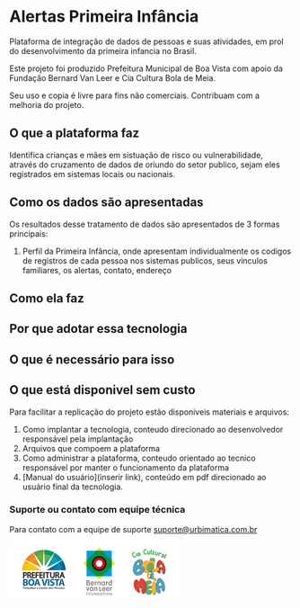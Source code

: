 # Alertas Primeira Infância
Plataforma de integração de dados de pessoas e suas atividades, em prol do desenvolvimento da primeira infancia no Brasil.

Este projeto foi produzido Prefeitura Municipal de Boa Vista com apoio da Fundação Bernard Van Leer e Cia Cultura Bola de Meia.

Seu uso e copia é livre para fins não comerciais.
Contribuam com a melhoria do projeto.

## O que a plataforma faz
Identifica crianças e mães em sistuação de risco ou vulnerabilidade, através do cruzamento de dados de oriundo do setor publico, sejam eles registrados em sistemas locais ou nacionais. 

## Como os dados são apresentadas
Os resultados desse tratamento de dados são apresentados de 3 formas principais:
1. Perfil da Primeira Infância, onde apresentam individualmente os codigos de registros de cada pessoa nos sistemas publicos, seus vinculos familiares, os alertas, contato, endereço


## Como ela faz


## Por que adotar essa tecnologia


## O que é necessário para isso



## O que está disponivel sem custo
Para facilitar a replicação do projeto estão disponiveis materiais e arquivos:

1. Como implantar a tecnologia, conteudo direcionado ao desenvolvedor responsável pela implantação
2. Arquivos que compoem a plataforma
3. Como administrar a plataforma, conteudo orientado ao tecnico responsável por manter o funcionamento da plataforma
4. [Manual do usuário](inserir link), conteúdo em pdf direcionado ao usuário final da tecnologia.


### Suporte ou contato com equipe técnica
Para contato com a equipe de suporte [suporte@urbimatica.com.br](mailto:suporte@urbimatica.com.br)

![Logotipo](https://raw.githubusercontent.com/alertaspi/Alertas-Primeira-Infancia/master/Logos.png)
